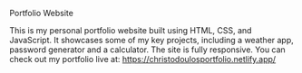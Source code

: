 Portfolio Website


This is my personal portfolio website built using HTML, CSS, and JavaScript. It showcases some of my key projects, including a weather app, password generator and a calculator. The site is fully responsive.
You can check out my portfolio live at: https://christodoulosportfolio.netlify.app/


